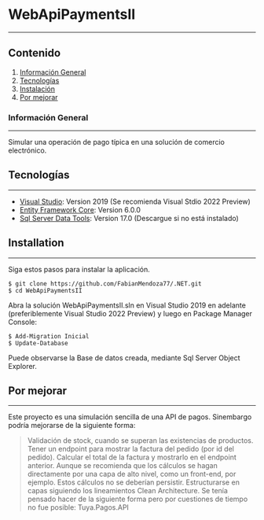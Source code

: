 # WebApiPaymentsII
***
## Contenido
1. [Información General](#general-info)
2. [Tecnologías](#technologies)
3. [Instalación](#installation)
4. [Por mejorar](#collaboration)

### Información General
***
Simular una operación de pago típica en una solución de comercio electrónico. 

## Tecnologías
***
* [Visual Studio](https://visualstudio.microsoft.com/vs/preview/vs2022/): Version 2019 (Se recomienda Visual Stdio 2022 Preview)
* [Entity Framework Core](https://docs.microsoft.com/en-us/ef/): Version 6.0.0
* [Sql Server Data Tools](https://docs.microsoft.com/en-us/sql/ssdt/download-sql-server-data-tools-ssdt?view=sql-server-ver15): Version 17.0 (Descargue si no está instalado)

## Installation
***
Siga estos pasos para instalar la aplicación. 
```
$ git clone https://github.com/FabianMendoza77/.NET.git
$ cd WebApiPaymentsII
```
Abra la solución WebApiPaymentsII.sln en Visual Studio 2019 en adelante (preferiblemente Visual Studio 2022 Preview) y luego en Package Manager Console:
```
$ Add-Migration Inicial
$ Update-Database
```
Puede observarse la Base de datos creada, mediante Sql Server Object Explorer.

## Por mejorar
***
Este proyecto es una simulación sencilla de una API de pagos. Sinembargo podría mejorarse de la siguiente forma:

> Validación de stock, cuando se superan las existencias de productos.
> Tener un endpoint para mostrar la factura del pedido (por id del pedido).
> Calcular el total de la factura y mostrarlo en el endpoint anterior. Aunque se recomienda que los cálculos se hagan directamente por una capa de alto nivel, como un front-end,  por ejemplo. Estos cálculos no se deberían persistir.
> Estructurarse en capas siguiendo los lineamientos Clean Architecture. Se tenía pensado hacer de la siguiente forma pero por cuestiones de tiempo no fue posible:
Tuya.Pagos.API
